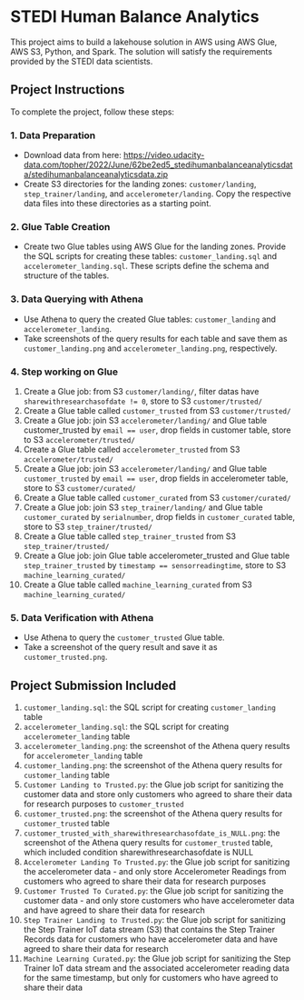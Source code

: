 # STEDI Human Balance Analytics

This project aims to build a lakehouse solution in AWS using AWS Glue, AWS S3, Python, and Spark. The solution will satisfy the requirements provided by the STEDI data scientists.

## Project Instructions

To complete the project, follow these steps:

### 1. Data Preparation
- Download data from here: https://video.udacity-data.com/topher/2022/June/62be2ed5_stedihumanbalanceanalyticsdata/stedihumanbalanceanalyticsdata.zip
- Create S3 directories for the landing zones: `customer/landing`, `step_trainer/landing`, and `accelerometer/landing`. Copy the respective data files into these directories as a starting point.

### 2. Glue Table Creation

- Create two Glue tables using AWS Glue for the landing zones. Provide the SQL scripts for creating these tables: `customer_landing.sql` and `accelerometer_landing.sql`. These scripts define the schema and structure of the tables.

### 3. Data Querying with Athena

- Use Athena to query the created Glue tables: `customer_landing` and `accelerometer_landing`.
- Take screenshots of the query results for each table and save them as `customer_landing.png` and `accelerometer_landing.png`, respectively.

### 4. Step working on Glue

  1. Create a Glue job: from S3 `customer/landing/`, filter datas have `sharewithresearchasofdate != 0`, store to S3 `customer/trusted/`
  2. Create a Glue table called `customer_trusted` from S3 `customer/trusted/`
  3. Create a Glue job: join S3 `accelerometer/landing/` and Glue table customer_trusted by `email == user`, drop fields in customer table, store to S3 `accelerometer/trusted/`
  4. Create a Glue table called `accelerometer_trusted` from S3 `accelerometer/trusted/`
  5. Create a Glue job: join S3 `accelerometer/landing/` and Glue table `customer_trusted` by `email == user`, drop fields in accelerometer table, store to S3 `customer/curated/`
  6. Create a Glue table called `customer_curated` from S3 `customer/curated/`
  7. Create a Glue job: join S3 `step_trainer/landing/` and Glue table `customer_curated` by `serialnumber`, drop fields in `customer_curated` table, store to S3 `step_trainer/trusted/`
  8. Create a Glue table called `step_trainer_trusted` from S3 `step_trainer/trusted/`
  9. Create a Glue job: join Glue table accelerometer_trusted and Glue table `step_trainer_trusted` by `timestamp == sensorreadingtime`, store to S3 `machine_learning_curated/`
  10. Create a Glue table called `machine_learning_curated` from S3 `machine_learning_curated/`

### 5. Data Verification with Athena

- Use Athena to query the `customer_trusted` Glue table.
- Take a screenshot of the query result and save it as `customer_trusted.png`.

## Project Submission Included

1. `customer_landing.sql`: the SQL script for creating `customer_landing` table
2. `accelerometer_landing.sql`: the SQL script for creating `accelerometer_landing` table
3. `accelerometer_landing.png`:  the screenshot of the Athena query results for `accelerometer_landing` table
4. `customer_landing.png`:  the screenshot of the Athena query results for `customer_landing` table
5. `Customer Landing to Trusted.py`: the Glue job script for sanitizing the customer data and store only customers who agreed to share their data for research purposes to `customer_trusted`
6. `customer_trusted.png`: the screenshot of the Athena query results for `customer_trusted` table
7. `customer_trusted_with_sharewithresearchasofdate_is_NULL.png`: the screenshot of the Athena query results for `customer_trusted` table, which included condition sharewithresearchasofdate is NULL
8. `Accelerometer Landing To Trusted.py`: the Glue job script for sanitizing the accelerometer data - and only store Accelerometer Readings from customers who agreed to share their data for research purposes
9. `Customer Trusted To Curated.py`: the Glue job script for sanitizing the customer data - and only store customers who have accelerometer data and have agreed to share their data for research
10. `Step Trainer Landing to Trusted.py`: the Glue job script for sanitizing the Step Trainer IoT data stream (S3) that contains the Step Trainer Records data for customers who have accelerometer data and have agreed to share their data for research
11. `Machine Learning Curated.py`: the Glue job script for sanitizing the Step Trainer IoT data stream and the associated accelerometer reading data for the same timestamp, but only for customers who have agreed to share their data

